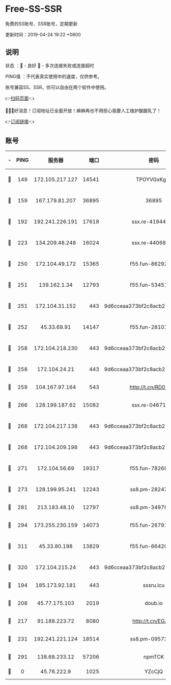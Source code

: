 # Free-SS-SSR

免费的SS账号、SSR账号，定期更新

更新时间：2019-04-24 19:22 +0800

## 说明

状态     ：🙂 - 良好 🙁 - 多次连接失败或连接超时

PING值   ：不代表真实使用中的速度，仅供参考。

账号兼容SS、SSR，你可以自由在两个软件中使用。

👉[扫码页面](https://liesauer.github.io/Free-SS-SSR/)👈

🎉🎉🎉好消息！订阅地址已全面开放！麻麻再也不用担心我要人工维护酸酸乳了！

👉[订阅链接](https://www.liesauer.net/yogurt/subscribe?ACCESS_TOKEN=DAYxR3mMaZAsaqUb)👈

## 账号

|-|PING|服务器|端口|密码|加密方式|区域|
|:----:|:----:|:-----:|-----:|:----:|:----:|:----:|
|🙂|149|172.105.217.127|14541|TPOYVGxKglpi|aes-256-cfb|JP|
|🙂|159|167.179.81.207|36895|36895|aes-256-cfb|JP|
|🙂|192|192.241.226.191|17618|ssx.re-41944393|aes-256-cfb|US|
|🙂|223|134.209.48.248|16024|ssx.re-44068408|aes-256-cfb|US|
|🙂|250|172.104.49.172|15365|f55.fun-86292044|aes-256-cfb|SG|
|🙂|251|139.162.1.34|12793|f55.fun-53451447|aes-256-cfb|SG|
|🙂|251|172.104.31.152|443|9d6cceaa373bf2c8acb22e60b6a58be6|aes-256-cfb|US|
|🙂|252|45.33.69.91|14147|f55.fun-28101768|aes-256-cfb|US|
|🙂|258|172.104.218.230|443|9d6cceaa373bf2c8acb22e60b6a58be6|aes-256-cfb|US|
|🙂|258|172.104.24.21|443|9d6cceaa373bf2c8acb22e60b6a58be6|aes-256-cfb|US|
|🙂|259|104.167.97.164|543|http://t.cn/RD0D7sx|rc4-md5|CA|
|🙂|266|128.199.187.62|15082|ssx.re-04671645|aes-256-cfb|SG|
|🙂|268|172.104.217.138|443|9d6cceaa373bf2c8acb22e60b6a58be6|aes-256-cfb|US|
|🙂|268|172.104.209.198|443|9d6cceaa373bf2c8acb22e60b6a58be6|aes-256-cfb|US|
|🙂|271|172.104.56.69|19317|f55.fun-78268660|aes-256-cfb|SG|
|🙂|273|128.199.95.241|12243|ss8.pm-28247465|aes-256-cfb|SG|
|🙂|281|213.183.48.10|12797|ss8.pm-34978760|rc4-md5|RU|
|🙂|294|173.255.230.159|14073|f55.fun-26791900|aes-256-cfb|US|
|🙂|311|45.33.80.198|13829|f55.fun-66420487|aes-256-cfb|US|
|🙂|320|172.104.215.24|443|9d6cceaa373bf2c8acb22e60b6a58be6|aes-256-cfb|US|
|🙂|194|185.173.92.181|443|sssru.icu|rc4-md5|RU|
|🙂|208|45.77.175.103|2019|doub.io|aes-128-ctr|SG|
|🙂|217|91.188.223.72|8080|http://t.cn/EGJIyrl|rc4-md5|RU|
|🙂|231|192.241.221.124|18514|ss8.pm-09573145|aes-256-cfb|US|
|🙂|291|138.68.233.12|57206|npmTCK|rc4-md5|US|
|🙁|0|45.76.222.9|1025|YZcCjQ|rc4-md5|JP|
